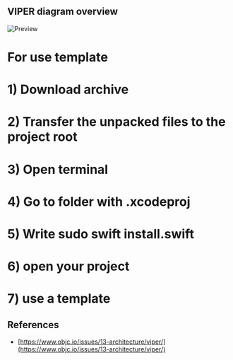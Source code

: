 ## VIPER diagram overview
![Preview](/assets/viper_diagram.png)



# For use template
# 1) Download archive
# 2) Transfer the unpacked files to the project root
# 3) Open terminal 
# 4) Go to folder with .xcodeproj
# 5) Write sudo swift install.swift
# 6) open your project
# 7) use a template



## References
- [https://www.objc.io/issues/13-architecture/viper/](https://www.objc.io/issues/13-architecture/viper/)
